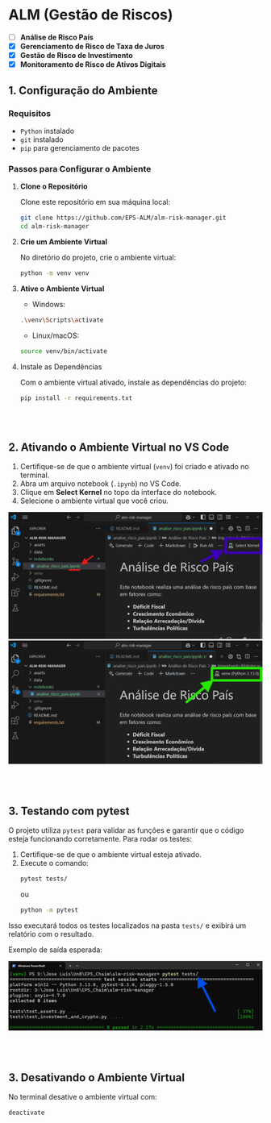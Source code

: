 # ALM (Gestão de Riscos)

- [ ] **Análise de Risco País**
- [x] **Gerenciamento de Risco de Taxa de Juros**
- [x] **Gestão de Risco de Investimento**
- [x] **Monitoramento de Risco de Ativos Digitais**

## 1. Configuração do Ambiente

### Requisitos

- `Python` instalado
- `git` instalado
- `pip` para gerenciamento de pacotes

### Passos para Configurar o Ambiente

1. **Clone o Repositório** 

   Clone este repositório em sua máquina local:
   ```bash
   git clone https://github.com/EPS-ALM/alm-risk-manager.git
   cd alm-risk-manager
   ```

2. **Crie um Ambiente Virtual**

    No diretório do projeto, crie o ambiente virtual:
    ```bash
    python -m venv venv
    ```

3. **Ative o Ambiente Virtual**

    - Windows:
    ```bash
    .\venv\Scripts\activate
    ```

    - Linux/macOS:
    ```bash
    source venv/bin/activate
    ```

4. Instale as Dependências

    Com o ambiente virtual ativado, instale as dependências do projeto:
    ```bash
    pip install -r requirements.txt
    ```

<br></br>

## 2. Ativando o Ambiente Virtual no VS Code

1. Certifique-se de que o ambiente virtual (`venv`) foi criado e ativado no terminal.
2. Abra um arquivo notebook (`.ipynb`) no VS Code.
3. Clique em **Select Kernel** no topo da interface do notebook.
4. Selecione o ambiente virtual que você criou.

![Select Kernel](imgs/select-kernel.png)
![Select Kernel OK](imgs/select-kernel-ok.png)

<br></br>

## 3. Testando com pytest

O projeto utiliza `pytest` para validar as funções e garantir que o código esteja funcionando corretamente. Para rodar os testes:

1. Certifique-se de que o ambiente virtual esteja ativado.
2. Execute o comando:
    ```bash
    pytest tests/
    ```
    ou
    ```bash
    python -m pytest
    ```

Isso executará todos os testes localizados na pasta `tests/` e exibirá um relatório com o resultado.

Exemplo de saída esperada:

![Pytest](imgs/pytest.png)

<br></br>

## 3. Desativando o Ambiente Virtual
No terminal desative o ambiente virtual com:
```bash
deactivate
```
